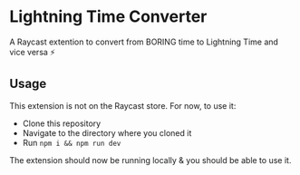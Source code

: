 # Lightning Time Converter

A Raycast extention to convert from BORING time to Lightning Time and vice versa ⚡

## Usage

This extension is not on the Raycast store. For now, to use it:

- Clone this repository
- Navigate to the directory where you cloned it
- Run `npm i && npm run dev`

The extension should now be running locally & you should be able to use it.
